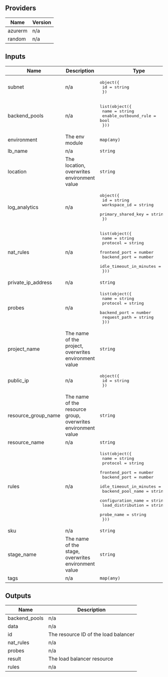 ## Providers

| Name | Version |
|------|---------|
| azurerm | n/a |
| random | n/a |

## Inputs

| Name | Description | Type | Default | Required |
|------|-------------|------|---------|:--------:|
| subnet | n/a | <pre>object({<br>    id = string<br>  })</pre> | n/a | yes |
| backend\_pools | n/a | <pre>list(object({<br>    name                 = string<br>    enable_outbound_rule = bool<br>  }))</pre> | `[]` | no |
| environment | The env module | `map(any)` | `{}` | no |
| lb\_name | n/a | `string` | `""` | no |
| location | The location, overwrites environment value | `string` | `"*"` | no |
| log\_analytics | n/a | <pre>object({<br>    id                 = string<br>    workspace_id       = string<br>    primary_shared_key = string<br>  })</pre> | `null` | no |
| nat\_rules | n/a | <pre>list(object({<br>    name                    = string<br>    protocol                = string<br>    frontend_port           = number<br>    backend_port            = number<br>    idle_timeout_in_minutes = number<br>  }))</pre> | `[]` | no |
| private\_ip\_address | n/a | `string` | `""` | no |
| probes | n/a | <pre>list(object({<br>    name         = string<br>    protocol     = string<br>    backend_port = number<br>    request_path = string<br>  }))</pre> | `[]` | no |
| project\_name | The name of the project, overwrites environment value | `string` | `"*"` | no |
| public\_ip | n/a | <pre>object({<br>    id = string<br>  })</pre> | <pre>{<br>  "id": ""<br>}</pre> | no |
| resource\_group\_name | The name of the resource group, overwrites environment value | `string` | `"*"` | no |
| resource\_name | n/a | `string` | `""` | no |
| rules | n/a | <pre>list(object({<br>    name                    = string<br>    protocol                = string<br>    frontend_port           = number<br>    backend_port            = number<br>    idle_timeout_in_minutes = number<br>    backend_pool_name       = string<br>    configuration_name      = string<br>    load_distribution       = string<br>    probe_name              = string<br>  }))</pre> | `[]` | no |
| sku | n/a | `string` | `"Basic"` | no |
| stage\_name | The name of the stage, overwrites environment value | `string` | `"*"` | no |
| tags | n/a | `map(any)` | `{}` | no |

## Outputs

| Name | Description |
|------|-------------|
| backend\_pools | n/a |
| data | n/a |
| id | The resource ID of the load balancer |
| nat\_rules | n/a |
| probes | n/a |
| result | The load balancer resource |
| rules | n/a |

